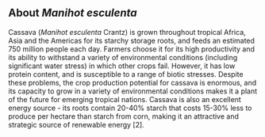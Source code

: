 About *Manihot esculenta*
-------------------------

Cassava (*Manihot esculenta* Crantz) is grown throughout tropical
Africa, Asia and the Americas for its starchy storage roots, and feeds
an estimated 750 million people each day. Farmers choose it for its high
productivity and its ability to withstand a variety of environmental
conditions (including significant water stress) in which other crops
fail. However, it has low protein content, and is susceptible to a range
of biotic stresses. Despite these problems, the crop production
potential for cassava is enormous, and its capacity to grow in a variety
of environmental conditions makes it a plant of the future for emerging
tropical nations. Cassava is also an excellent energy source - its roots
contain 20-40% starch that costs 15-30% less to produce per hectare than
starch from corn, making it an attractive and strategic source of
renewable energy \[2\].
